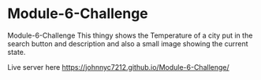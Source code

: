 # Module-6-Challenge
Module-6-Challenge
This thingy shows the Temperature of a city put in the search button and description and also a small image showing the current state.

Live server here https://johnnyc7212.github.io/Module-6-Challenge/
